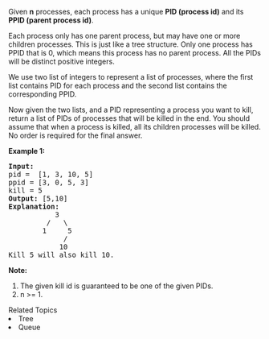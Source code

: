 <p>Given <b>n</b> processes, each process has a unique <b>PID (process id)</b> and its <b>PPID (parent process id)</b>. 

<p>Each process only has one parent process, but may have one or more children processes. This is just like a tree structure.  Only one process has PPID that is 0, which means this process has no parent process. All the PIDs will be distinct positive integers.</p>

<p>We use two list of integers to represent a list of processes, where the first list contains PID for each process and the second list contains the corresponding PPID. </p>
 
<p>Now given the two lists, and a PID representing a process you want to kill, return a list of PIDs of processes that will be killed in the end. You should assume that when a process is killed, all its children processes will be killed. No order is required for the final answer.</p>

<p><b>Example 1:</b><br />
<pre>
<b>Input:</b> 
pid =  [1, 3, 10, 5]
ppid = [3, 0, 5, 3]
kill = 5
<b>Output:</b> [5,10]
<b>Explanation:</b> 
           3
         /   \
        1     5
             /
            10
Kill 5 will also kill 10.
</pre>
</p>

<p><b>Note:</b><br>
<ol>
<li>The given kill id is guaranteed to be one of the given PIDs.</li>
<li>n >= 1.</li>
</ol>
</p><div><div>Related Topics</div><div><li>Tree</li><li>Queue</li></div></div>